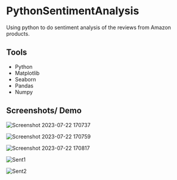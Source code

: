 # PythonSentimentAnalysis

Using python to do sentiment analysis of the reviews from Amazon products.

## Tools
- Python
- Matplotlib
- Seaborn
- Pandas
- Numpy

## Screenshots/ Demo

![Screenshot 2023-07-22 170737](https://github.com/GerardRosario/PythonSentimentAnalysis/assets/55461102/34b1c2b6-7d12-48d5-b06a-25ce84c63b67)

![Screenshot 2023-07-22 170759](https://github.com/GerardRosario/PythonSentimentAnalysis/assets/55461102/6cb2a796-dbf6-40e4-ade6-7ed6ca3b9405)

![Screenshot 2023-07-22 170817](https://github.com/GerardRosario/PythonSentimentAnalysis/assets/55461102/80320af5-9078-4486-aa8e-9a5dc137193f)

![Sent1](https://github.com/GerardRosario/PythonSentimentAnalysis/assets/55461102/a6c4fa49-2503-476d-a880-13f225f1973c)

![Sent2](https://github.com/GerardRosario/PythonSentimentAnalysis/assets/55461102/535aa493-e97f-4467-a619-8b13ca506b66)
